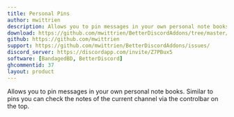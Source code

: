 ```yaml
---
title: Personal Pins
author: mwittrien
description: Allows you to pin messages in your own personal note books. Similar to pins you can check the notes of the current channel via the controlbar on the top.
download: https://github.com/mwittrien/BetterDiscordAddons/tree/master/Plugins/PersonalPins
github: https://github.com/mwittrien
support: https://github.com/mwittrien/BetterDiscordAddons/issues/
discord_server: https://discordapp.com/invite/Z7PBux5
software: [BandagedBD, BetterDiscord]
ghcommentid: 37
layout: product
---
```

Allows you to pin messages in your own personal note books. Similar to pins you can check the notes of the current channel via the controlbar on the top.